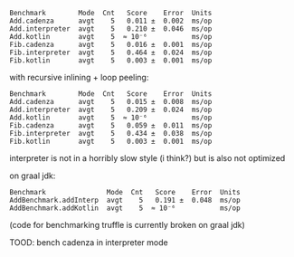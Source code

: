 

```
Benchmark        Mode  Cnt   Score    Error  Units
Add.cadenza      avgt    5   0.011 ±  0.002  ms/op
Add.interpreter  avgt    5   0.210 ±  0.046  ms/op
Add.kotlin       avgt    5  ≈ 10⁻⁶           ms/op
Fib.cadenza      avgt    5   0.016 ±  0.001  ms/op
Fib.interpreter  avgt    5   0.464 ±  0.024  ms/op
Fib.kotlin       avgt    5   0.003 ±  0.001  ms/op
```

with recursive inlining + loop peeling:

```
Benchmark        Mode  Cnt   Score    Error  Units
Add.cadenza      avgt    5   0.015 ±  0.008  ms/op
Add.interpreter  avgt    5   0.209 ±  0.024  ms/op
Add.kotlin       avgt    5  ≈ 10⁻⁶           ms/op
Fib.cadenza      avgt    5   0.059 ±  0.011  ms/op
Fib.interpreter  avgt    5   0.434 ±  0.038  ms/op
Fib.kotlin       avgt    5   0.003 ±  0.001  ms/op
```


interpreter is not in a horribly slow style (i think?) but is also not optimized

on graal jdk:

```
Benchmark               Mode  Cnt   Score    Error  Units
AddBenchmark.addInterp  avgt    5   0.191 ±  0.048  ms/op
AddBenchmark.addKotlin  avgt    5  ≈ 10⁻⁶           ms/op
```

(code for benchmarking truffle is currently broken on graal jdk)

TOOD: bench cadenza in interpreter mode

